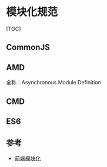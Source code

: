 # 模块化规范

[TOC]

## CommonJS

## AMD

全称：Asynchronous Module Definition

## CMD

## ES6

## 参考

* [前端模块化](https://juejin.im/post/5aaa37c8f265da23945f365c)